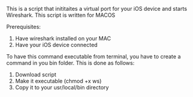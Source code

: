This is a script that inititaites a virtual port for your iOS device and starts Wireshark. This script is written for MACOS

Prerequisites:

1. Have wireshark installed on your MAC
2. Have your iOS device connected

To have this command executable from terminal, you have to create a command in you bin folder. This is done as follows:

1. Download script
2. Make it executable (chmod +x ws)
3. Copy it to your usr/local/bin directory
